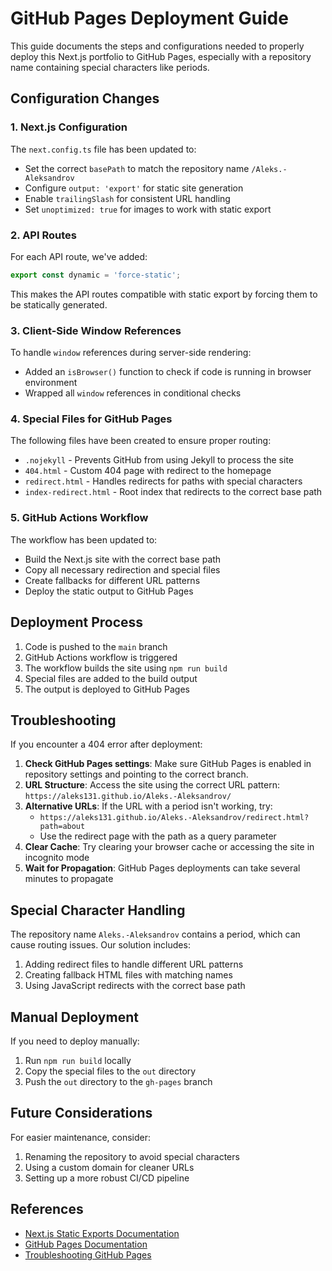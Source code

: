 # GitHub Pages Deployment Guide

This guide documents the steps and configurations needed to properly deploy this Next.js portfolio to GitHub Pages, especially with a repository name containing special characters like periods.

## Configuration Changes

### 1. Next.js Configuration

The `next.config.ts` file has been updated to:
- Set the correct `basePath` to match the repository name `/Aleks.-Aleksandrov`
- Configure `output: 'export'` for static site generation
- Enable `trailingSlash` for consistent URL handling
- Set `unoptimized: true` for images to work with static export

### 2. API Routes

For each API route, we've added:
```typescript
export const dynamic = 'force-static';
```

This makes the API routes compatible with static export by forcing them to be statically generated.

### 3. Client-Side Window References

To handle `window` references during server-side rendering:
- Added an `isBrowser()` function to check if code is running in browser environment
- Wrapped all `window` references in conditional checks

### 4. Special Files for GitHub Pages

The following files have been created to ensure proper routing:

- `.nojekyll` - Prevents GitHub from using Jekyll to process the site
- `404.html` - Custom 404 page with redirect to the homepage
- `redirect.html` - Handles redirects for paths with special characters
- `index-redirect.html` - Root index that redirects to the correct base path

### 5. GitHub Actions Workflow

The workflow has been updated to:
- Build the Next.js site with the correct base path
- Copy all necessary redirection and special files
- Create fallbacks for different URL patterns
- Deploy the static output to GitHub Pages

## Deployment Process

1. Code is pushed to the `main` branch
2. GitHub Actions workflow is triggered
3. The workflow builds the site using `npm run build`
4. Special files are added to the build output
5. The output is deployed to GitHub Pages

## Troubleshooting

If you encounter a 404 error after deployment:

1. **Check GitHub Pages settings**: Make sure GitHub Pages is enabled in repository settings and pointing to the correct branch.
2. **URL Structure**: Access the site using the correct URL pattern: `https://aleks131.github.io/Aleks.-Aleksandrov/`
3. **Alternative URLs**: If the URL with a period isn't working, try:
   - `https://aleks131.github.io/Aleks.-Aleksandrov/redirect.html?path=about`
   - Use the redirect page with the path as a query parameter
4. **Clear Cache**: Try clearing your browser cache or accessing the site in incognito mode
5. **Wait for Propagation**: GitHub Pages deployments can take several minutes to propagate

## Special Character Handling

The repository name `Aleks.-Aleksandrov` contains a period, which can cause routing issues. Our solution includes:

1. Adding redirect files to handle different URL patterns
2. Creating fallback HTML files with matching names 
3. Using JavaScript redirects with the correct base path

## Manual Deployment

If you need to deploy manually:

1. Run `npm run build` locally
2. Copy the special files to the `out` directory
3. Push the `out` directory to the `gh-pages` branch

## Future Considerations

For easier maintenance, consider:

1. Renaming the repository to avoid special characters
2. Using a custom domain for cleaner URLs
3. Setting up a more robust CI/CD pipeline

## References

- [Next.js Static Exports Documentation](https://nextjs.org/docs/advanced-features/static-html-export)
- [GitHub Pages Documentation](https://docs.github.com/en/pages)
- [Troubleshooting GitHub Pages](https://docs.github.com/en/pages/getting-started-with-github-pages/troubleshooting-404-errors-for-github-pages-sites) 
